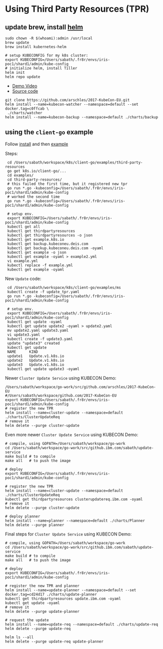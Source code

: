 # Using Third Party Resources (TPR)
## update brew, install [helm](https://github.com/kubernetes/helm/blob/master/docs/quickstart.md)

```console
sudo chown -R $(whoami):admin /usr/local
brew update
brew install kubernetes-helm

# setup KUBECONFIG for my k8s cluster:
export KUBECONFIG=/Users/sabath/.fr8r/envs/iris-poc1/shard1/admin/kube-config
# initialize helm, install Tiller
helm init
helm repo update
```

- [Demo Video](https://www.youtube.com/watch?v=qiB4RxCDC8o)
- [Source code](https://github.com/arschles/2017-KubeCon-EU)

```console
git clone https://github.com/arschles/2017-KubeCon-EU.git
helm install --name=kubecon-watcher --namespace=default --set docker.tag=c0ffcab \
 ./charts/watcher
helm install --name=kubecon-backup --namespace=default ./charts/backup
```

## using the `client-go` example

Follow [install](https://github.com/kubernetes/client-go/blob/master/INSTALL.md)
and then [example](https://github.com/kubernetes/client-go/tree/master/examples/third-party-resources)

Steps:
```console
 cd /Users/sabath/workspace/k8s/client-go/examples/third-party-resources
 go get k8s.io/client-go/...
 cd examples/
 cd third-party-resources/
 # this failed the first time, but it registered new tpr
 go run *.go -kubeconfig=/Users/sabath/.fr8r/envs/iris-poc1/shard1/admin/kube-config
 # worked the second time
 go run *.go -kubeconfig=/Users/sabath/.fr8r/envs/iris-poc1/shard1/admin/kube-config

 # setup env.
 export KUBECONFIG=/Users/sabath/.fr8r/envs/iris-poc1/shard1/admin/kube-config
 kubectl get all
 kubectl get thirdpartyresources
 kubectl get thirdpartyresources -o json
 kubectl get example.k8s.io
 kubectl get backup.kubeconeu.deis.com
 kubectl get backup.kubeconeu.deis.com -oyaml
 kubectl get example -o json
 kubectl get example -oyaml > example2.yml
 vi example.yml
 kubectl replace -f example.yml
 kubectl get example -oyaml
```

New `Update` code:
```console
 cd /Users/sabath/workspace/k8s/client-go/examples/ms
 kubectl create -f update_tpr.yaml
 go run *.go -kubeconfig=/Users/sabath/.fr8r/envs/iris-poc1/shard1/admin/kube-config

 # setup env.
 export KUBECONFIG=/Users/sabath/.fr8r/envs/iris-poc1/shard1/admin/kube-config
 kubectl get update -oyaml
 kubectl get update update2 -oyaml > update2.yaml
 mv update2.yaml update3.yaml
 vi update3.yaml
 kubectl create -f update3.yaml
 update "update3" created
 kubectl get update
 NAME      KIND
 update1   Update.v1.k8s.io
 update2   Update.v1.k8s.io
 update3   Update.v1.k8s.io
 kubectl get update update3 -oyaml

```
Newer `Cluster Update Service` using KUBECON Demo:

```Console
/Users/sabath/workspace/go-work/src/github.com/arschles/2017-KubeCon-EU
#/Users/sabath/workspace/github.com/2017-KubeCon-EU
export KUBECONFIG=/Users/sabath/.fr8r/envs/iris-poc1/shard1/admin/kube-config
# register the new TPR
helm install --name=cluster-update --namespace=default ./charts/ClusterUpdateReq
# remove it
helm delete --purge cluster-update

```

Even more newer `Cluster Update Service` using KUBECON Demo:

```Console
# compile, using GOPATH=/Users/sabath/workspace/go-work
cd /Users/sabath/workspace/go-work/src/github.ibm.com/sabath/update-service
make build # to compile
make all   # to push the image

# deploy
export KUBECONFIG=/Users/sabath/.fr8r/envs/iris-poc1/shard1/admin/kube-config

# register the new TPR
helm install --name=cluster-update --namespace=default ./charts/ClusterUpdateReq
kubectl get thirdpartyresources clusterupdatereq.ibm.com -oyaml
# remove it
helm delete --purge cluster-update

# deploy planner
helm install --name=planner --namespace=default ./charts/Planner
helm delete --purge planner

```

Final steps for `Cluster Update Service` using KUBECON Demo:
```Console
# compile, using GOPATH=/Users/sabath/workspace/go-work
cd /Users/sabath/workspace/go-work/src/github.ibm.com/sabath/update-service
make build # to compile
make all   # to push the image

# deploy
export KUBECONFIG=/Users/sabath/.fr8r/envs/iris-poc1/shard1/admin/kube-config

# register the new TPR and planner
helm install --name=update-planner --namespace=default --set docker.tag=cd24d17 ./charts/update-planner
kubectl get thirdpartyresources update.ibm.com -oyaml
kubectl get update -oyaml
# remove it
helm delete --purge update-planner

# request the update
helm install --name=update-req --namespace=default ./charts/update-req
helm delete --purge update-req

helm ls --all
helm delete --purge update-req update-planner


```
